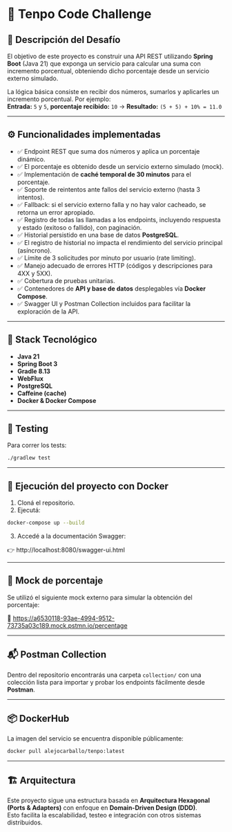 
# 🚀 Tenpo Code Challenge

## 🧩 Descripción del Desafío

El objetivo de este proyecto es construir una API REST utilizando **Spring Boot** (Java 21) que exponga un servicio para calcular una suma con incremento porcentual, obteniendo dicho porcentaje desde un servicio externo simulado.

La lógica básica consiste en recibir dos números, sumarlos y aplicarles un incremento porcentual. Por ejemplo:  
**Entrada:** `5` y `5`, **porcentaje recibido:** `10` → **Resultado:** `(5 + 5) + 10% = 11.0`

---

## ⚙️ Funcionalidades implementadas

- ✅ Endpoint REST que suma dos números y aplica un porcentaje dinámico.
- ✅ El porcentaje es obtenido desde un servicio externo simulado (mock).
- ✅ Implementación de **caché temporal de 30 minutos** para el porcentaje.
- ✅ Soporte de reintentos ante fallos del servicio externo (hasta 3 intentos).
- ✅ Fallback: si el servicio externo falla y no hay valor cacheado, se retorna un error apropiado.
- ✅ Registro de todas las llamadas a los endpoints, incluyendo respuesta y estado (exitoso o fallido), con paginación.
- ✅ Historial persistido en una base de datos **PostgreSQL**.
- ✅ El registro de historial no impacta el rendimiento del servicio principal (asíncrono).
- ✅ Límite de 3 solicitudes por minuto por usuario (rate limiting).
- ✅ Manejo adecuado de errores HTTP (códigos y descripciones para 4XX y 5XX).
- ✅ Cobertura de pruebas unitarias.
- ✅ Contenedores de **API y base de datos** desplegables vía **Docker Compose**.
- ✅ Swagger UI y Postman Collection incluidos para facilitar la exploración de la API.

---

## 🧱 Stack Tecnológico

- **Java 21**
- **Spring Boot 3**
- **Gradle 8.13**
- **WebFlux**
- **PostgreSQL**
- **Caffeine (cache)**
- **Docker & Docker Compose**

---

## 🧪 Testing

Para correr los tests:

```bash
./gradlew test
```

---

## 🐳 Ejecución del proyecto con Docker

1. Cloná el repositorio.
2. Ejecutá:

```bash
docker-compose up --build
```

3. Accedé a la documentación Swagger:

👉 http://localhost:8080/swagger-ui.html

---

## 🧾 Mock de porcentaje

Se utilizó el siguiente mock externo para simular la obtención del porcentaje:

📍 https://a6530118-93ae-4994-9512-73735a03c189.mock.pstmn.io/percentage

---

## 📬 Postman Collection

Dentro del repositorio encontrarás una carpeta `collection/` con una colección lista para importar y probar los endpoints fácilmente desde **Postman**.

---

## 📦 DockerHub

La imagen del servicio se encuentra disponible públicamente:

```bash
docker pull alejocarballo/tenpo:latest
```

---

## 🏗️ Arquitectura

Este proyecto sigue una estructura basada en **Arquitectura Hexagonal (Ports & Adapters)** con enfoque en **Domain-Driven Design (DDD)**.  
Esto facilita la escalabilidad, testeo e integración con otros sistemas distribuidos.
